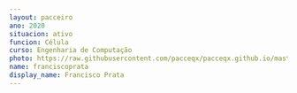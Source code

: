 ```yaml
---
layout: pacceiro
ano: 2020
situacion: ativo
funcion: Célula
curso: Engenharia de Computação
photo: https://raw.githubusercontent.com/pacceqx/pacceqx.github.io/master/assets/pic/bolsistas/francisco.png
name: franciscoprata
display_name: Francisco Prata
---
```


